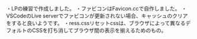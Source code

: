 ・LPの練習で作成しました。
・ファビコンはFavicon.ccで自作しました。
・VSCodeのLive serverでファビコンが更新されない場合、キャッシュのクリアをすると良いようです。
・ress.cssリセットcssは、ブラウザによって異なるデフォルトのCSSを打ち消してブラウザ間の表示を揃えるためのもの。
